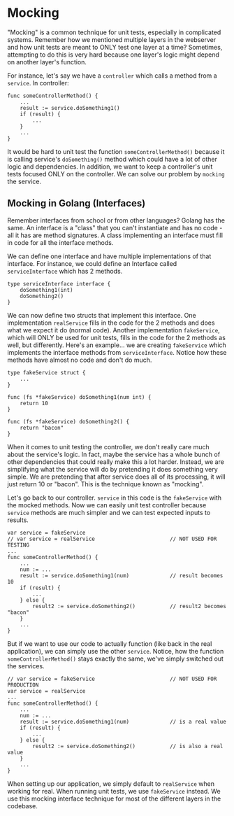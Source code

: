 # Mocking

"Mocking" is a common technique for unit tests, especially in complicated systems. Remember how we mentioned multiple layers in the webserver and how unit tests are meant to ONLY test one layer at a time?
Sometimes, attempting to do this is very hard because one layer's logic might depend on another layer's function.

For instance, let's say we have a `controller` which calls a method from a `service`.
In controller:
```
func someControllerMethod() {
    ...
    result := service.doSomething1()
    if (result) {
        ...
    }
    ...
}
```

It would be hard to unit test the function `someControllerMethod()` because it is calling service's `doSomething()` method which could have a lot of other logic and dependencies. In addition, we want to keep a controller's unit tests focused ONLY on the controller. We can solve our problem by `mocking` the service.

## Mocking in Golang (Interfaces)
Remember interfaces from school or from other languages? Golang has the same.
An interface is a "class" that you can't instantiate and has no code - all it has are method signatures.
A class implementing an interface must fill in code for all the interface methods.

We can define one interface and have multiple implementations of that interface. For instance, we could define an Interface called `serviceInterface` which has 2 methods.
```
type serviceInterface interface {
    doSomething1(int)
    doSomething2()
}
```

We can now define two structs that implement this interface. One implementation `realService` fills in the code for the 2 methods and does what we expect it do (normal code). Another implementation `fakeService`, which will ONLY be used for unit tests, fills in the code for the 2 methods as well, but differently.
Here's an example... we are creating `fakeService` which implements the interface methods from `serviceInterface`. Notice how these methods have almost no code and don't do much.
```
type fakeService struct {
    ...    
}

func (fs *fakeService) doSomething1(num int) {
    return 10
}

func (fs *fakeService) doSomething2() {
    return "bacon"
}
```

When it comes to unit testing the controller, we don't really care much about the service's logic. In fact, maybe the service has a whole bunch of other dependencies that could really make this a lot harder. Instead, we are simplifying what the service will do by pretending it does something very simple. We are pretending that after service does all of its processing, it will just return 10 or "bacon". This is the technique known as "mocking".

Let's go back to our controller. `service` in this code is the `fakeService` with the mocked methods. Now we can easily unit test controller because `service` methods are much simpler and we can test expected inputs to results.
```
var service = fakeService
// var service = realService                        // NOT USED FOR TESTING
...
func someControllerMethod() {
    ...
    num := ...
    result := service.doSomething1(num)             // result becomes 10
    if (result) {
        ...
    } else {
        result2 := service.doSomething2()           // result2 becomes "bacon"
    }
    ...
}
```

But if we want to use our code to actually function (like back in the real application), we can simply use the other `service`. Notice, how the function `someControllerMethod()` stays exactly the same, we've simply switched out the services.
```
// var service = fakeService                        // NOT USED FOR PRODUCTION
var service = realService
...
func someControllerMethod() {
    ...
    num := ...
    result := service.doSomething1(num)             // is a real value
    if (result) {
        ...
    } else {
        result2 := service.doSomething2()           // is also a real value
    }
    ...
}
```

When setting up our application, we simply default to `realService` when working for real. When running unit tests, we use `fakeService` instead. We use this mocking interface technique for most of the different layers in the codebase.